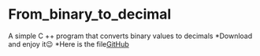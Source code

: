# From_binary_to_decimal
A simple C ++ program that converts binary values ​​to decimals
*Download and enjoy it😉
*Here is the file[GitHub](https://github.com/kevin-sh5/From_binary_to_decimal/blob/main/convertire_da_binario.cpp)
